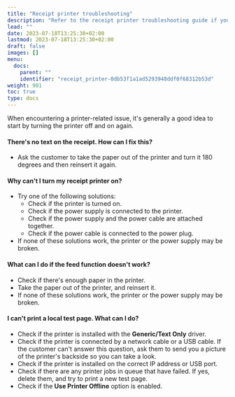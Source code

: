 ```yaml
---
title: "Receipt printer troubleshooting"
description: "Refer to the receipt printer troubleshooting guide if you encounter related issues."
lead: ""
date: 2023-07-18T13:25:30+02:00
lastmod: 2023-07-18T13:25:30+02:00
draft: false
images: []
menu:
  docs:
    parent: ""
    identifier: "receipt_printer-0db53f1a1ad5293948ddf0f68312b53d"
weight: 901
toc: true
type: docs
---
```


When encountering a printer-related issue, it's generally a good idea to start by turning the printer off and on again.

#### There's no text on the receipt. How can I fix this?

- Ask the customer to take the paper out of the printer and turn it 180 degrees and then reinsert it again.

#### Why can't I turn my receipt printer on?

- Try one of the following solutions:
  - Check if the printer is turned on.
  - Check if the power supply is connected to the printer.
  - Check if the power supply and the power cable are attached together.
  - Check if the power cable is connected to the power plug.
- If none of these solutions work, the printer or the power supply may be broken.

#### What can I do if the feed function doesn't work?

- Check if there's enough paper in the printer.
- Take the paper out of the printer, and reinsert it.
- If none of these solutions work, the printer or the power supply may be broken.

#### I can't print a local test page. What can I do?

- Check if the printer is installed with the **Generic/Text Only** driver.
- Check if the printer is connected by a network cable or a USB cable. If the customer can't answer this question, ask them to send you a picture of the printer's backside so you can take a look.
- Check if the printer is installed on the correct IP address or USB port.
- Check if there are any printer jobs in queue that have failed. If yes, delete them, and try to print a new test page.
- Check if the **Use Printer Offline** option is enabled.
